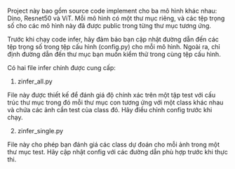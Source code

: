 Project này bao gồm source code implement cho ba mô hình khác nhau: Dino, Resnet50 và ViT. Mỗi mô hình có một thư mục riêng, và các tệp trọng số cho các mô hình này đã được public trong từng thư mục tương ứng.

Trước khi chạy code infer, hãy đảm bảo bạn cập nhật đường dẫn đến các tệp trọng số trong tệp cấu hình (config.py) cho mỗi mô hình. Ngoài ra, chỉ định đường dẫn đến thư mục bạn muốn kiểm thử trong cùng tệp cấu hình.

Có hai file infer chính được cung cấp:
1. zinfer_all.py

File này được thiết kế để đánh giá độ chính xác trên một tập test với cấu trúc thư mục trong đó mỗi thư mục con tương ứng với một class khác nhau và chứa các ảnh cần test của class đó. Hãy điều chỉnh config trước khi chạy.

2. zinfer_single.py

File này cho phép bạn đánh giá các class dự đoán cho mỗi ảnh trong một thư mục test. Hãy cập nhật config với các đường dẫn phù hợp trước khi thực thi.
